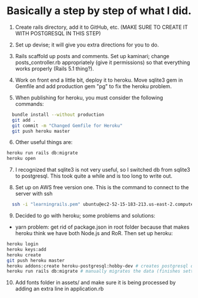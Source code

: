 # Basically a step by step of what I did.

1. Create rails directory, add it to GitHub, etc. (MAKE SURE TO CREATE IT WITH POSTGRESQL IN THIS STEP)

2. Set up devise; it will give you extra directions for you to do.

3. Rails scaffold up posts and comments. Set up kaminari; change posts_controller.rb appropriately (give it permissions) so that everything works properly (Rails 5.1 thing?).

4. Work on front end a little bit, deploy it to heroku. Move sqlite3 gem in Gemfile and add production gem "pg" to fix the heroku problem.

5. When publishing for heroku, you must consider the following commands:
```bash
  bundle install --without production
  git add .
  git commit -m "Changed Gemfile for Heroku"
  git push heroku master
```

6. Other useful things are:
```bash
heroku run rails db:migrate
heroku open
```

7. I recognized that sqlite3 is not very useful, so I switched db from sqlite3 to postgresql. This took quite a while and is too long to write out.

8. Set up on AWS free version one. This is the command to connect to the server with ssh
```bash
  ssh -i "learningrails.pem" ubuntu@ec2-52-15-183-213.us-east-2.compute.amazonaws.com
```

9. Decided to go with heroku; some problems and solutions:
- yarn problem: get rid of package.json in root folder because that makes heroku think we have both Node.js and RoR.
Then set up heroku:
```bash
heroku login
heroku keys:add
heroku create
git push heroku master
heroku addons:create heroku-postgresql:hobby-dev # creates postgresql db
heroku run rails db:migrate # manually migrates the data (finishes setting up database)
```

10. Add fonts folder in assets/ and make sure it is being processed by adding an extra line in application.rb
